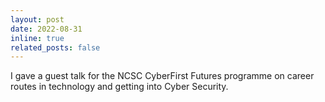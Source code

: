 ```yaml
---
layout: post
date: 2022-08-31
inline: true
related_posts: false
---
```


 I gave a guest talk for the NCSC CyberFirst Futures programme on career routes in technology and getting into Cyber Security.